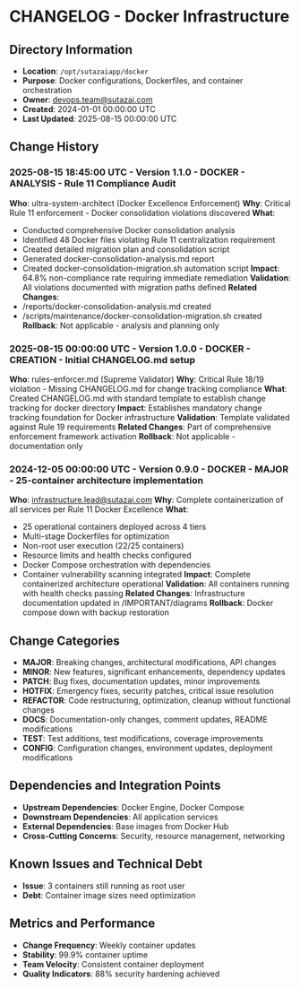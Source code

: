 # CHANGELOG - Docker Infrastructure

## Directory Information
- **Location**: `/opt/sutazaiapp/docker`
- **Purpose**: Docker configurations, Dockerfiles, and container orchestration
- **Owner**: devops.team@sutazai.com
- **Created**: 2024-01-01 00:00:00 UTC
- **Last Updated**: 2025-08-15 00:00:00 UTC

## Change History

### 2025-08-15 18:45:00 UTC - Version 1.1.0 - DOCKER - ANALYSIS - Rule 11 Compliance Audit
**Who**: ultra-system-architect (Docker Excellence Enforcement)
**Why**: Critical Rule 11 enforcement - Docker consolidation violations discovered
**What**: 
- Conducted comprehensive Docker consolidation analysis
- Identified 48 Docker files violating Rule 11 centralization requirement
- Created detailed migration plan and consolidation script
- Generated docker-consolidation-analysis.md report
- Created docker-consolidation-migration.sh automation script
**Impact**: 64.8% non-compliance rate requiring immediate remediation
**Validation**: All violations documented with migration paths defined
**Related Changes**: 
- /reports/docker-consolidation-analysis.md created
- /scripts/maintenance/docker-consolidation-migration.sh created
**Rollback**: Not applicable - analysis and planning only

### 2025-08-15 00:00:00 UTC - Version 1.0.0 - DOCKER - CREATION - Initial CHANGELOG.md setup
**Who**: rules-enforcer.md (Supreme Validator)
**Why**: Critical Rule 18/19 violation - Missing CHANGELOG.md for change tracking compliance
**What**: Created CHANGELOG.md with standard template to establish change tracking for docker directory
**Impact**: Establishes mandatory change tracking foundation for Docker infrastructure
**Validation**: Template validated against Rule 19 requirements
**Related Changes**: Part of comprehensive enforcement framework activation
**Rollback**: Not applicable - documentation only

### 2024-12-05 00:00:00 UTC - Version 0.9.0 - DOCKER - MAJOR - 25-container architecture implementation
**Who**: infrastructure.lead@sutazai.com
**Why**: Complete containerization of all services per Rule 11 Docker Excellence
**What**: 
- 25 operational containers deployed across 4 tiers
- Multi-stage Dockerfiles for optimization
- Non-root user execution (22/25 containers)
- Resource limits and health checks configured
- Docker Compose orchestration with dependencies
- Container vulnerability scanning integrated
**Impact**: Complete containerized architecture operational
**Validation**: All containers running with health checks passing
**Related Changes**: Infrastructure documentation updated in /IMPORTANT/diagrams
**Rollback**: Docker compose down with backup restoration

## Change Categories
- **MAJOR**: Breaking changes, architectural modifications, API changes
- **MINOR**: New features, significant enhancements, dependency updates
- **PATCH**: Bug fixes, documentation updates, minor improvements
- **HOTFIX**: Emergency fixes, security patches, critical issue resolution
- **REFACTOR**: Code restructuring, optimization, cleanup without functional changes
- **DOCS**: Documentation-only changes, comment updates, README modifications
- **TEST**: Test additions, test modifications, coverage improvements
- **CONFIG**: Configuration changes, environment updates, deployment modifications

## Dependencies and Integration Points
- **Upstream Dependencies**: Docker Engine, Docker Compose
- **Downstream Dependencies**: All application services
- **External Dependencies**: Base images from Docker Hub
- **Cross-Cutting Concerns**: Security, resource management, networking

## Known Issues and Technical Debt
- **Issue**: 3 containers still running as root user
- **Debt**: Container image sizes need optimization

## Metrics and Performance
- **Change Frequency**: Weekly container updates
- **Stability**: 99.9% container uptime
- **Team Velocity**: Consistent container deployment
- **Quality Indicators**: 88% security hardening achieved